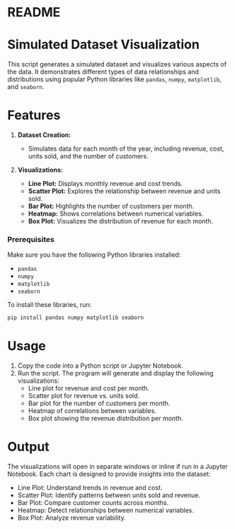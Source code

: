 
# README

# Simulated Dataset Visualization

This script generates a simulated dataset and visualizes various aspects of the data. It demonstrates different types of data relationships and distributions using popular Python libraries like `pandas`, `numpy`, `matplotlib`, and `seaborn`.

# Features
1. **Dataset Creation:**
   - Simulates data for each month of the year, including revenue, cost, units sold, and the number of customers.

2. **Visualizations:**
   - **Line Plot:** Displays monthly revenue and cost trends.
   - **Scatter Plot:** Explores the relationship between revenue and units sold.
   - **Bar Plot:** Highlights the number of customers per month.
   - **Heatmap:** Shows correlations between numerical variables.
   - **Box Plot:** Visualizes the distribution of revenue for each month.

### Prerequisites
Make sure you have the following Python libraries installed:
- `pandas`
- `numpy`
- `matplotlib`
- `seaborn`

To install these libraries, run:
```bash
pip install pandas numpy matplotlib seaborn
```

# Usage
1. Copy the code into a Python script or Jupyter Notebook.
2. Run the script. The program will generate and display the following visualizations:
   - Line plot for revenue and cost per month.
   - Scatter plot for revenue vs. units sold.
   - Bar plot for the number of customers per month.
   - Heatmap of correlations between variables.
   - Box plot showing the revenue distribution per month.

# Output
The visualizations will open in separate windows or inline if run in a Jupyter Notebook. Each chart is designed to provide insights into the dataset:
- Line Plot: Understand trends in revenue and cost.
- Scatter Plot: Identify patterns between units sold and revenue.
- Bar Plot: Compare customer counts across months.
- Heatmap: Detect relationships between numerical variables.
- Box Plot: Analyze revenue variability.


